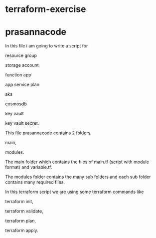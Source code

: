 # terraform-exercise
# prasannacode 
In this file i am going to write a script for 

resource group

storage account

function app

app service plan

aks

cosmosdb

key vault

key vault secret.



This file prasannacode contains 2 folders,

main,

modules.

The main folder which contains the files of main.tf (script with module format) and variable.tf.


The modules folder contains the many sub folders and each sub folder contains many required files.


In this terraform script we are using some terraform commands like

terraform init,

terraform validate,

terraform plan,

terraform apply.
